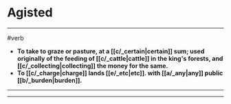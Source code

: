 # Agisted
---
#verb
- **To take to graze or pasture, at a [[c/_certain|certain]] sum; used originally of the feeding of [[c/_cattle|cattle]] in the king's forests, and [[c/_collecting|collecting]] the money for the same.**
- **To [[c/_charge|charge]] lands [[e/_etc|etc]]. with [[a/_any|any]] public [[b/_burden|burden]].**
---
---
